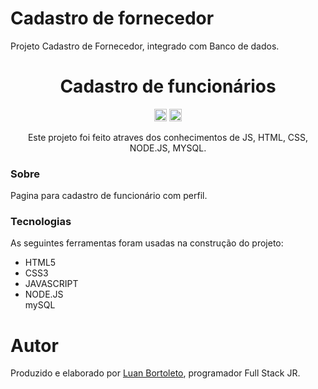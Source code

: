 # Cadastro de fornecedor

Projeto Cadastro de Fornecedor, integrado com Banco de dados.

<h1 align="center">Cadastro de funcionários</h1>
<p  align='center'> 
 <a href= 'https://www.linkedin.com/in/luan-bortoleto-590490234/'>
 <img alt='Luan Bortoleto [Linkedin]' src='./img/iconlink.jpg' width=20px></a>
  <a href='https://www.instagram.com/luanbortoleto/'><img alt='Luan Bortoleto [Instagram]' src='./img/iconluffy.jpg' width=20px></a>
  </p>
  
  <p align="center"> Este projeto foi feito atraves dos conhecimentos de JS, HTML, CSS, NODE.JS, MYSQL.
 </p>
 
 ### Sobre
 
Pagina para cadastro de funcionário com perfil.
 
### Tecnologias

As seguintes ferramentas foram usadas na construção do projeto:

<div>
<ul>
<li>HTML5</li>
<li>CSS3</li>
<li>JAVASCRIPT</li>
<li>NODE.JS</li
<li>mySQL</li
</ul>
</div>
 
 # Autor 
 <p> Produzido e elaborado por <a href='https://www.instagram.com/luanbortoleto/'>Luan Bortoleto</a>, programador Full Stack JR.</p>
